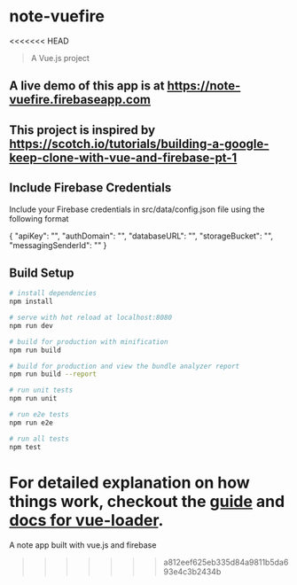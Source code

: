 # note-vuefire
<<<<<<< HEAD

> A Vue.js project


## A live demo of this app is at https://note-vuefire.firebaseapp.com
## This project is inspired by https://scotch.io/tutorials/building-a-google-keep-clone-with-vue-and-firebase-pt-1



## Include Firebase Credentials
Include your Firebase credentials in src/data/config.json file using the following format

{
    "apiKey": "",
    "authDomain": "",
    "databaseURL": "",
    "storageBucket": "",
    "messagingSenderId": ""
}



## Build Setup

``` bash
# install dependencies
npm install

# serve with hot reload at localhost:8080
npm run dev

# build for production with minification
npm run build

# build for production and view the bundle analyzer report
npm run build --report

# run unit tests
npm run unit

# run e2e tests
npm run e2e

# run all tests
npm test
```

For detailed explanation on how things work, checkout the [guide](http://vuejs-templates.github.io/webpack/) and [docs for vue-loader](http://vuejs.github.io/vue-loader).
=======
A note app built with vue.js and firebase
>>>>>>> a812eef625eb335d84a9811b5da693e4c3b2434b
